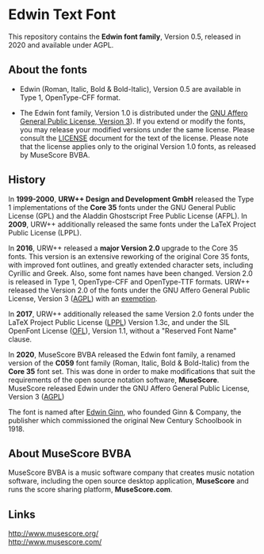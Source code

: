 # Edwin Text Font

This repository contains the **Edwin font family**, Version 0.5, released in 2020 and available under AGPL.

## About the fonts

* Edwin (Roman, Italic, Bold & Bold-Italic), Version 0.5 are available in Type 1, OpenType-CFF format.  

* The Edwin font family, Version 1.0 is distributed under the [GNU Affero General Public License, Version 3](./COPYING)). If you extend or modify the fonts, you may release your modified versions under the same license. Please consult the [LICENSE](./LICENSE.md) document for the text of the license. Please note that the license applies only to the original Version 1.0 fonts, as released by MuseScore BVBA. 

## History

In **1999-2000**, **URW++ Design and Development GmbH** released the Type 1 implementations of the **Core 35** fonts under the GNU General Public License (GPL) and the Aladdin Ghostscript Free Public License (AFPL). In **2009**, URW++ additionally released the same fonts under the LaTeX Project Public License (LPPL).

In **2016**, URW++ released a **major Version 2.0** upgrade to the Core 35 fonts. This version is an extensive reworking of the original Core 35 fonts, with improved font outlines, and greatly extended character sets, including Cyrillic and Greek. Also, some font names have been changed. Version 2.0 is released in Type 1, OpenType-CFF and OpenType-TTF formats. URW++ released the Version 2.0 of the fonts under the GNU Affero General Public License, Version 3 ([AGPL](./COPYING)) with an [exemption](./LICENSE). 

In **2017**, URW++ additionally released the same Version 2.0 fonts under the LaTeX Project Public License ([LPPL](./LICENSE.LPPL)) Version 1.3c, and under the SIL OpenFont License ([OFL](./LICENSE.OFL)), Version 1.1, without a "Reserved Font Name" clause. 

In **2020**, MuseScore BVBA released the Edwin font family, a renamed version of the **C059** font family (Roman, Italic, Bold & Bold-Italic) from the **Core 35** font set. This was done in order to make modifications that suit the requirements of the open source notation software, **MuseScore**. MuseScore released Edwin under the GNU Affero General Public License, Version 3 ([AGPL](./COPYING))

The font is named after [Edwin Ginn](https://en.wikipedia.org/wiki/Edwin_Ginn), who founded Ginn & Company, the publisher which commissioned the original New Century Schoolbook in 1918.

## About MuseScore BVBA

MuseScore BVBA is a music software company that creates music notation software, including the open source desktop application, **MuseScore** and runs the score sharing platform, **MuseScore.com**.

## Links

http://www.musescore.org/  
http://www.musescore.com/

